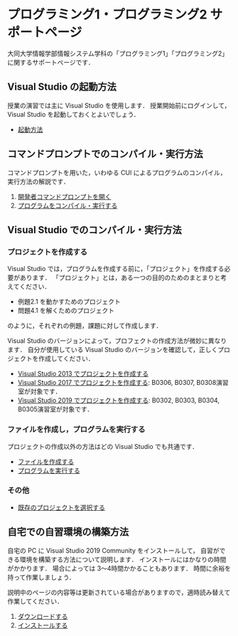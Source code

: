 # プログラミング1・プログラミング2 サポートページ

大同大学情報学部情報システム学科の「プログラミング1」「プログラミング2」に関するサポートページです．

## Visual Studio の起動方法

授業の演習では主に Visual Studio を使用します．
授業開始前にログインして，Visual Studio を起動しておくとよいでしょう．

- [起動方法](docs/LaunchVisualStudio.md)

## コマンドプロンプトでのコンパイル・実行方法

コマンドプロンプトを用いた，いわゆる CUI によるプログラムのコンパイル，実行方法の解説です．

1. [開発者コマンドプロンプトを開く](docs/LaunchPrompt.md)
2. [プログラムをコンパイル・実行する](docs/RunProgramOnPrompt.md)

## Visual Studio でのコンパイル・実行方法

### プロジェクトを作成する

Visual Studio では，プログラムを作成する前に，「プロジェクト」を作成する必要があります．
「プロジェクト」とは，ある一つの目的のためのまとまりと考えてください．

- 例題2.1 を動かすためのプロジェクト
- 問題4.1 を解くためのプロジェクト

のように，それぞれの例題，課題に対して作成します．

Visual Studio のバージョンによって，プロフェクトの作成方法が微妙に異なります．
自分が使用している Visual Studio のバージョンを確認して，正しくプロジェクトを作成してください．

- [Visual Studio 2013 でプロジェクトを作成する](docs/CreateProject2013.md)
- [Visual Studio 2017 でプロジェクトを作成する](docs/CreateProject2017.md): B0306, B0307, B0308演習室が対象です．
- [Visual Studio 2019 でプロジェクトを作成する](docs/CreateProject2019.md): B0302, B0303, B0304, B0305演習室が対象です．

### ファイルを作成し，プログラムを実行する

プロジェクトの作成以外の方法はどの Visual Studio でも共通です．

- [ファイルを作成する](docs/WriteProgram.md)
- [プログラムを実行する](docs/RunProgramOnVS.md)

### その他

- [既存のプロジェクトを選択する](docs/SelectProject.md)

## 自宅での自習環境の構築方法

自宅の PC に Visual Studio 2019 Community をインストールして，
自習ができる環境を構築する方法について説明します．
インストールにはかなりの時間がかかります．
場合によっては 3〜4時間かかることもあります．
時間に余裕を持って作業しましょう．

説明中のページの内容等は更新されている場合がありますので，適時読み替えて作業してください．

1. [ダウンロードする](docs/DownloadVSC2019.md)
2. [インストールする](docs/InstallVSC2019.md)
